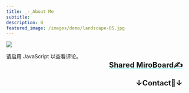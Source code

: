 ```yaml
---
title: _-_About Me
subtitle: 
description: B
featured_image: /images/demo/landscape-05.jpg
---
```


![]({{site.baseurl}}/images/About/van.png)

<!-- <div class="gallery" data-columns="3">
    <img src="{{site.baseurl}}/images/About/陈可凡简历合集_页面_1.png">
    <img src="{{site.baseurl}}/images/About/陈可凡简历合集_页面_2.png">
    <img src="{{site.baseurl}}/images/About/Kefan_Chen_092024.png">
</div> -->

<div id="disqus_thread"></div>
<script>
    var disqus_config = function () {
        this.page.url = window.location.href;  // 使用页面 URL
        this.page.identifier = window.location.pathname;  // 使用页面路径
    };
    (function() {
        var d = document, s = d.createElement('script');
        s.src = 'https://kefan-page.disqus.com/embed.js';  // 替换为您 Disqus 站点的短名称
        s.setAttribute('data-timestamp', +new Date());
        (d.head || d.body).appendChild(s);
    })();
</script>
<noscript>请启用 JavaScript 以查看评论。</noscript>



<div style="text-align: right; margin-right: 25px;">
    <strong><a href="https://miro.com/welcomeonboard/cmJqbk93YllOWExIVk9WbWRVak91YjNzMFZmR25TTnZoeWdma3RMczFQejRpd1UySGl1RmpnRDNzdWplcG9rUXwzNDU4NzY0NTY3MzgyMDc5OTIzfDI=?share_link_id=715339690278" style="text-decoration: underline; text-decoration-color: rgb(150, 255, 255, 1); font-size: 20px">Shared MiroBoard✍️</a></strong><br>
    <br>
    <strong><a style="font-size: 20px">↓Contact📣↓</a></strong>
</div>



<!-- <a href="https://jekyllthemes.io/theme/board-portfolio-jekyll-theme" class="button button--large">Get This Theme</a> -->
